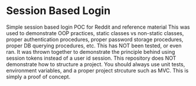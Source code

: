 # Session Based Login
Simple session based login POC for Reddit and reference material
This was used to demonstrate OOP practices, static classes vs non-static classes, proper authentication procedures, proper password storage procedures, proper DB querying procedures, etc.
This has NOT been tested, or even ran. It was thrown together to demonstrate the principle behind using session tokens instead of a user id session.
This repository does NOT demonstrate how to structure a project. You should always use unit tests, environment variables, and a proper project strcuture such as MVC. This is simply a proof of concept.
